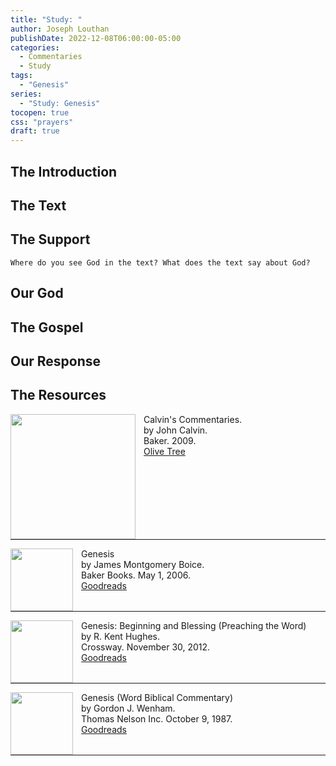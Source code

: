 ```yaml
---
title: "Study: "
author: Joseph Louthan
publishDate: 2022-12-08T06:00:00-05:00
categories:
  - Commentaries
  - Study
tags:
  - "Genesis"
series:
  - "Study: Genesis"
tocopen: true
css: "prayers"
draft: true
---
```

## The Introduction

<div style="page-break-after: always;"></div>

## The Text

## The Support

<div style="page-break-after: always;"></div>

```text
Where do you see God in the text? What does the text say about God?
```

## Our God

<div style="page-break-after: always;"></div>

## The Gospel

<div style="page-break-after: always;"></div>

## Our Response

## The Resources

<img src="/images/resources/commentary-calvin-set.png" align="left" width="200" style="padding-right: 10px" />Calvin's Commentaries.  
by John Calvin.  
Baker. 2009.  
[Olive Tree](https://www.olivetree.com/store/product.php?productid=17517)

<p style="clear:both;">

---

<img src="/images/resources/commentary-boice-genesis.jpg" align="left" width="100" style="padding-right: 10px" />Genesis    
by James Montgomery Boice.  
Baker Books. May 1, 2006.  
[Goodreads](https://www.goodreads.com/book/show/1327853.Genesis_Volumes_1_3?ac=1&from_search=true&qid=gvP0fM9zwn&rank=2)

<p style="clear:both;">

---

<img src="/images/resources/commentary-hughes-genesis.jpg" align="left" width="100" style="padding-right: 10px" />Genesis: Beginning and Blessing (Preaching the Word)  
by R. Kent Hughes.  
Crossway. November 30, 2012.  
[Goodreads]()

<p style="clear:both;">

---

<img src="/images/resources/commentary-wenham-genesis.jpg" align="left" width="100" style="padding-right: 10px" />Genesis (Word Biblical Commentary)  
by Gordon J. Wenham.  
Thomas Nelson Inc. October 9, 1987.  
[Goodreads](https://www.goodreads.com/book/show/1813608.Genesis_1_15?ac=1&from_search=true&qid=rTitY4qg9L&rank=1)

<p style="clear:both;">

---


